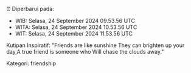 ⏰ Diperbarui pada:
- WIB: Selasa, 24 September 2024 09.53.56 UTC
- WITA: Selasa, 24 September 2024 10.53.56 UTC
- WIT: Selasa, 24 September 2024 11.53.56 UTC

Kutipan Inspiratif:
"Friends are like sunshine They can brighten up your day,A true friend is someone who Will chase the clouds away."


Kategori: friendship


